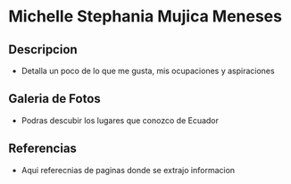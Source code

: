 # Michelle Stephania Mujica Meneses

## Descripcion
* Detalla un poco de lo que me gusta, mis ocupaciones y aspiraciones


## Galeria de Fotos
* Podras descubir los lugares que conozco de Ecuador


## Referencias 

* Aqui referecnias de paginas donde se extrajo informacion
